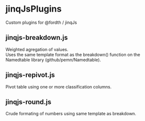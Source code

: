 # jinqJsPlugins
Custom plugins for @fordth / jinqJs

## jinqjs-breakdown.js
Weighted agregation of values.  
Uses the same template format as the breakdown() function on the Namedtable library (github/pemn/Namedtable).

## jinqjs-repivot.js
Pivot table using one or more classification columns.

## jinqjs-round.js
Crude formating of numbers using same template as breakdown.
